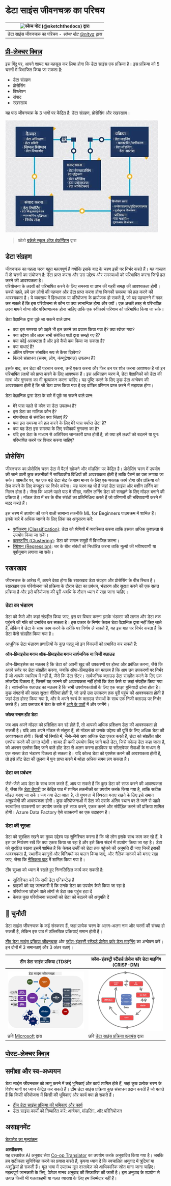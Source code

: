 <!--
CO_OP_TRANSLATOR_METADATA:
{
  "original_hash": "c368f8f2506fe56bca0f7be05c4eb71d",
  "translation_date": "2025-08-24T22:16:30+00:00",
  "source_file": "4-Data-Science-Lifecycle/14-Introduction/README.md",
  "language_code": "hi"
}
-->
# डेटा साइंस जीवनचक्र का परिचय

|![ स्केच नोट [(@sketchthedocs)](https://sketchthedocs.dev) द्वारा ](../../sketchnotes/14-DataScience-Lifecycle.png)|
|:---:|
| डेटा साइंस जीवनचक्र का परिचय - _स्केच नोट [@nitya](https://twitter.com/nitya) द्वारा_ |

## [प्री-लेक्चर क्विज़](https://red-water-0103e7a0f.azurestaticapps.net/quiz/26)

इस बिंदु पर, आपने शायद यह महसूस कर लिया होगा कि डेटा साइंस एक प्रक्रिया है। इस प्रक्रिया को 5 चरणों में विभाजित किया जा सकता है:

- डेटा संग्रहण
- प्रोसेसिंग
- विश्लेषण
- संवाद
- रखरखाव

यह पाठ जीवनचक्र के 3 भागों पर केंद्रित है: डेटा संग्रहण, प्रोसेसिंग और रखरखाव।

![डेटा साइंस जीवनचक्र का आरेख](../../../../translated_images/data-science-lifecycle.a1e362637503c4fb0cd5e859d7552edcdb4aa629a279727008baa121f2d33f32.hi.jpg)
> फोटो [बर्कले स्कूल ऑफ इंफॉर्मेशन](https://ischoolonline.berkeley.edu/data-science/what-is-data-science/) द्वारा

## डेटा संग्रहण

जीवनचक्र का पहला चरण बहुत महत्वपूर्ण है क्योंकि इसके बाद के चरण इसी पर निर्भर करते हैं। यह वास्तव में दो चरणों का संयोजन है: डेटा प्राप्त करना और उस उद्देश्य और समस्याओं को परिभाषित करना जिन्हें हल करने की आवश्यकता है।  
परियोजना के लक्ष्यों को परिभाषित करने के लिए समस्या या प्रश्न की गहरी समझ की आवश्यकता होगी। सबसे पहले, हमें उन लोगों की पहचान और डेटा प्राप्त करना होगा जिनकी समस्या को हल करने की आवश्यकता है। ये व्यवसाय में हितधारक या परियोजना के प्रायोजक हो सकते हैं, जो यह पहचानने में मदद कर सकते हैं कि इस परियोजना से कौन या क्या लाभान्वित होगा और क्यों। एक अच्छी तरह से परिभाषित लक्ष्य मापने योग्य और परिमाणात्मक होना चाहिए ताकि एक स्वीकार्य परिणाम को परिभाषित किया जा सके। 

डेटा वैज्ञानिक द्वारा पूछे जा सकने वाले प्रश्न:
- क्या इस समस्या को पहले भी हल करने का प्रयास किया गया है? क्या खोजा गया?
- क्या उद्देश्य और लक्ष्य सभी संबंधित पक्षों द्वारा समझे गए हैं?
- क्या कोई अस्पष्टता है और इसे कैसे कम किया जा सकता है?
- क्या बाधाएं हैं?
- अंतिम परिणाम संभावित रूप से कैसा दिखेगा?
- कितने संसाधन (समय, लोग, कंप्यूटेशनल) उपलब्ध हैं?

इसके बाद, उन डेटा की पहचान करना, उन्हें एकत्र करना और फिर उन पर शोध करना आवश्यक है जो इन परिभाषित लक्ष्यों को प्राप्त करने के लिए आवश्यक हैं। इस अधिग्रहण चरण में, डेटा वैज्ञानिकों को डेटा की मात्रा और गुणवत्ता का भी मूल्यांकन करना चाहिए। यह पुष्टि करने के लिए कुछ डेटा अन्वेषण की आवश्यकता होती है कि जो डेटा प्राप्त किया गया है वह वांछित परिणाम प्राप्त करने में सहायक होगा।  

डेटा वैज्ञानिक द्वारा डेटा के बारे में पूछे जा सकने वाले प्रश्न:
- मेरे पास पहले से कौन सा डेटा उपलब्ध है?
- इस डेटा का मालिक कौन है?
- गोपनीयता से संबंधित क्या चिंताएं हैं? 
- क्या इस समस्या को हल करने के लिए मेरे पास पर्याप्त डेटा है?
- क्या यह डेटा इस समस्या के लिए स्वीकार्य गुणवत्ता का है?
- यदि इस डेटा के माध्यम से अतिरिक्त जानकारी प्राप्त होती है, तो क्या हमें लक्ष्यों को बदलने या पुनः परिभाषित करने पर विचार करना चाहिए?

## प्रोसेसिंग

जीवनचक्र का प्रोसेसिंग चरण डेटा में पैटर्न खोजने और मॉडलिंग पर केंद्रित है। प्रोसेसिंग चरण में उपयोग की जाने वाली कुछ तकनीकों में सांख्यिकीय विधियों की आवश्यकता होती है ताकि पैटर्न का पता लगाया जा सके। आमतौर पर, यह एक बड़े डेटा सेट के साथ मानव के लिए एक थकाऊ कार्य होगा और प्रक्रिया को तेज करने के लिए कंप्यूटर पर निर्भर करेगा। यह चरण वह भी है जहां डेटा साइंस और मशीन लर्निंग का मिलन होता है। जैसा कि आपने पहले पाठ में सीखा, मशीन लर्निंग डेटा को समझने के लिए मॉडल बनाने की प्रक्रिया है। मॉडल डेटा में चर के बीच संबंधों का प्रतिनिधित्व करते हैं जो परिणामों की भविष्यवाणी करने में मदद करते हैं।

इस चरण में उपयोग की जाने वाली सामान्य तकनीकें ML for Beginners पाठ्यक्रम में शामिल हैं। इनके बारे में अधिक जानने के लिए लिंक का अनुसरण करें:

- [वर्गीकरण (Classification)](https://github.com/microsoft/ML-For-Beginners/tree/main/4-Classification): डेटा को श्रेणियों में व्यवस्थित करना ताकि इसका अधिक कुशलता से उपयोग किया जा सके।
- [क्लस्टरिंग (Clustering)](https://github.com/microsoft/ML-For-Beginners/tree/main/5-Clustering): डेटा को समान समूहों में विभाजित करना।
- [रिग्रेशन (Regression)](https://github.com/microsoft/ML-For-Beginners/tree/main/2-Regression): चर के बीच संबंधों को निर्धारित करना ताकि मूल्यों की भविष्यवाणी या पूर्वानुमान लगाया जा सके।

## रखरखाव
जीवनचक्र के आरेख में, आपने देखा होगा कि रखरखाव डेटा संग्रहण और प्रोसेसिंग के बीच स्थित है। रखरखाव एक परियोजना की प्रक्रिया के दौरान डेटा का प्रबंधन, भंडारण और सुरक्षा करने की एक सतत प्रक्रिया है और इसे परियोजना की पूरी अवधि के दौरान ध्यान में रखा जाना चाहिए। 

### डेटा का भंडारण
डेटा को कैसे और कहां संग्रहीत किया जाए, इस पर विचार करना इसके भंडारण की लागत और डेटा तक पहुंचने की गति को प्रभावित कर सकता है। इस प्रकार के निर्णय केवल डेटा वैज्ञानिक द्वारा नहीं किए जाते हैं, लेकिन वे डेटा के साथ काम करने के तरीके पर निर्णय ले सकते हैं, यह इस बात पर निर्भर करता है कि डेटा कैसे संग्रहीत किया गया है।

आधुनिक डेटा भंडारण प्रणालियों के कुछ पहलू जो इन विकल्पों को प्रभावित कर सकते हैं:

**ऑन-प्रिमाइसेस बनाम ऑफ-प्रिमाइसेस बनाम सार्वजनिक या निजी क्लाउड**

ऑन-प्रिमाइसेस का मतलब है कि डेटा को अपनी खुद की उपकरणों पर होस्ट और प्रबंधित करना, जैसे कि अपने सर्वर पर डेटा संग्रहीत करना, जबकि ऑफ-प्रिमाइसेस का मतलब है कि आप उन उपकरणों पर निर्भर हैं जो आपके स्वामित्व में नहीं हैं, जैसे कि डेटा सेंटर। सार्वजनिक क्लाउड डेटा संग्रहीत करने के लिए एक लोकप्रिय विकल्प है, जिसमें यह जानने की आवश्यकता नहीं होती कि डेटा कैसे या कहां संग्रहीत किया गया है। सार्वजनिक क्लाउड का मतलब है कि सभी उपयोगकर्ताओं के लिए एक साझा बुनियादी ढांचा होता है। कुछ संगठनों की सख्त सुरक्षा नीतियां होती हैं, जो उन्हें उस उपकरण तक पूरी पहुंच की आवश्यकता होती है जहां डेटा होस्ट किया गया है, और वे अपने स्वयं के क्लाउड सेवाओं के साथ एक निजी क्लाउड पर निर्भर करते हैं। आप क्लाउड में डेटा के बारे में [आगे के पाठों](https://github.com/microsoft/Data-Science-For-Beginners/tree/main/5-Data-Science-In-Cloud) में और जानेंगे।

**कोल्ड बनाम हॉट डेटा**

जब आप अपने मॉडल को प्रशिक्षित कर रहे होते हैं, तो आपको अधिक प्रशिक्षण डेटा की आवश्यकता हो सकती है। यदि आप अपने मॉडल से संतुष्ट हैं, तो मॉडल को उसके उद्देश्य की पूर्ति के लिए अधिक डेटा की आवश्यकता होगी। किसी भी स्थिति में, जैसे-जैसे आप अधिक डेटा एकत्र करते हैं, डेटा को संग्रहीत और एक्सेस करने की लागत बढ़ेगी। शायद ही कभी उपयोग किए जाने वाले डेटा, जिसे कोल्ड डेटा कहा जाता है, को अक्सर एक्सेस किए जाने वाले हॉट डेटा से अलग करना हार्डवेयर या सॉफ़्टवेयर सेवाओं के माध्यम से एक सस्ता डेटा भंडारण विकल्प हो सकता है। यदि कोल्ड डेटा को एक्सेस करने की आवश्यकता होती है, तो इसे हॉट डेटा की तुलना में पुनः प्राप्त करने में थोड़ा अधिक समय लग सकता है।

### डेटा का प्रबंधन
जैसे-जैसे आप डेटा के साथ काम करते हैं, आप पा सकते हैं कि कुछ डेटा को साफ करने की आवश्यकता है, जैसा कि [डेटा तैयारी](https://github.com/microsoft/Data-Science-For-Beginners/tree/main/2-Working-With-Data/08-data-preparation) पर केंद्रित पाठ में शामिल तकनीकों का उपयोग करके किया गया है, ताकि सटीक मॉडल बनाए जा सकें। जब नया डेटा आता है, तो गुणवत्ता में स्थिरता बनाए रखने के लिए इसे समान अनुप्रयोगों की आवश्यकता होगी। कुछ परियोजनाओं में डेटा को उसके अंतिम स्थान पर ले जाने से पहले स्वचालित उपकरणों का उपयोग करके इसे साफ करने, एकत्र करने और संपीड़ित करने की प्रक्रिया शामिल होगी। Azure Data Factory ऐसे उपकरणों का एक उदाहरण है।

### डेटा की सुरक्षा
डेटा को सुरक्षित रखने का मुख्य उद्देश्य यह सुनिश्चित करना है कि जो लोग इसके साथ काम कर रहे हैं, वे इस पर नियंत्रण रखें कि क्या एकत्र किया जा रहा है और इसे किस संदर्भ में उपयोग किया जा रहा है। डेटा को सुरक्षित रखना इसमें शामिल है कि केवल उन्हीं को डेटा तक पहुंचने की अनुमति दी जाए जिन्हें इसकी आवश्यकता है, स्थानीय कानूनों और विनियमों का पालन किया जाए, और नैतिक मानकों को बनाए रखा जाए, जैसा कि [नैतिकता पाठ](https://github.com/microsoft/Data-Science-For-Beginners/tree/main/1-Introduction/02-ethics) में शामिल किया गया है। 

टीम सुरक्षा को ध्यान में रखते हुए निम्नलिखित कार्य कर सकती है:
- सुनिश्चित करें कि सभी डेटा एन्क्रिप्टेड हैं
- ग्राहकों को यह जानकारी दें कि उनके डेटा का उपयोग कैसे किया जा रहा है
- परियोजना छोड़ने वाले लोगों से डेटा तक पहुंच हटा दें
- केवल कुछ परियोजना सदस्यों को डेटा को बदलने की अनुमति दें

## 🚀 चुनौती

डेटा साइंस जीवनचक्र के कई संस्करण हैं, जहां प्रत्येक चरण के अलग-अलग नाम और चरणों की संख्या हो सकती है, लेकिन इस पाठ में उल्लिखित प्रक्रियाएं समान होती हैं।

[टीम डेटा साइंस प्रक्रिया जीवनचक्र](https://docs.microsoft.com/en-us/azure/architecture/data-science-process/lifecycle) और [क्रॉस-इंडस्ट्री स्टैंडर्ड प्रोसेस फॉर डेटा माइनिंग](https://www.datascience-pm.com/crisp-dm-2/) का अन्वेषण करें। इन दोनों में 3 समानताएं और 3 अंतर बताएं।

|टीम डेटा साइंस प्रक्रिया (TDSP)|क्रॉस-इंडस्ट्री स्टैंडर्ड प्रोसेस फॉर डेटा माइनिंग (CRISP-DM)|
|--|--|
|![टीम डेटा साइंस जीवनचक्र](../../../../translated_images/tdsp-lifecycle2.e19029d598e2e73d5ef8a4b98837d688ec6044fe332c905d4dbb69eb6d5c1d96.hi.png) | ![डेटा साइंस प्रक्रिया एलायंस छवि](../../../../translated_images/CRISP-DM.8bad2b4c66e62aa75278009e38e3e99902c73b0a6f63fd605a67c687a536698c.hi.png) |
| छवि [Microsoft](https://docs.microsoft.comazure/architecture/data-science-process/lifecycle) द्वारा | छवि [डेटा साइंस प्रक्रिया एलायंस](https://www.datascience-pm.com/crisp-dm-2/) द्वारा |

## [पोस्ट-लेक्चर क्विज़](https://red-water-0103e7a0f.azurestaticapps.net/quiz/27)

## समीक्षा और स्व-अध्ययन

डेटा साइंस जीवनचक्र को लागू करने में कई भूमिकाएं और कार्य शामिल होते हैं, जहां कुछ प्रत्येक चरण के विशेष भागों पर ध्यान केंद्रित कर सकते हैं। टीम डेटा साइंस प्रक्रिया कुछ संसाधन प्रदान करती है जो बताते हैं कि किसी परियोजना में किसी की भूमिकाएं और कार्य क्या हो सकते हैं।

* [टीम डेटा साइंस प्रक्रिया की भूमिकाएं और कार्य](https://docs.microsoft.com/en-us/azure/architecture/data-science-process/roles-tasks)
* [डेटा साइंस कार्यों को निष्पादित करें: अन्वेषण, मॉडलिंग, और परिनियोजन](https://docs.microsoft.com/en-us/azure/architecture/data-science-process/execute-data-science-tasks)

## असाइनमेंट

[डेटासेट का मूल्यांकन](assignment.md)

**अस्वीकरण**:  
यह दस्तावेज़ AI अनुवाद सेवा [Co-op Translator](https://github.com/Azure/co-op-translator) का उपयोग करके अनुवादित किया गया है। जबकि हम सटीकता सुनिश्चित करने का प्रयास करते हैं, कृपया ध्यान दें कि स्वचालित अनुवाद में त्रुटियां या अशुद्धियां हो सकती हैं। मूल भाषा में उपलब्ध मूल दस्तावेज़ को आधिकारिक स्रोत माना जाना चाहिए। महत्वपूर्ण जानकारी के लिए, पेशेवर मानव अनुवाद की सिफारिश की जाती है। इस अनुवाद के उपयोग से उत्पन्न किसी भी गलतफहमी या गलत व्याख्या के लिए हम जिम्मेदार नहीं हैं।